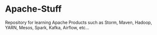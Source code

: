 # Apache-Stuff
Repository for learning Apache Products such as Storm, Maven, Hadoop, YARN, Mesos, Spark, Kafka, Airflow, etc...
